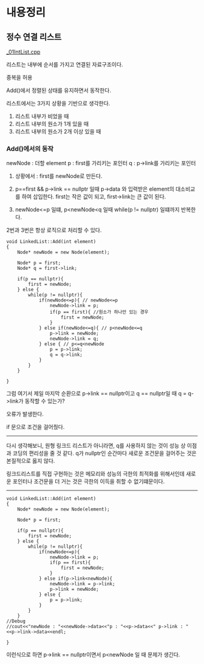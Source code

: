 # 내용정리

## 정수 연결 리스트
[_01IntList.cpp](_01IntList.cpp)

리스트는 내부에 순서를 가지고 연결된 자료구조이다.

중복을 허용

Add()에서 정렬된 상태를 유지하면서 동작한다.

리스트에서는 3가지 상황을 기반으로 생각한다.

1. 리스트 내부가 비었을 때
2. 리스트 내부의 원소가 1개 있을 때
3. 리스트 내부의 원소가 2개 이상 있을 때

### Add()에서의 동작

newNode : 더할 element
p : first를 가리키는 포인터
q : p->link를 가리키는 포인터

1. 상황에서 : first를 newNode로 만든다.

2. p==first && p->link == nullptr 일때
    p->data 와 입력받은 element의 대소비교를 하여 삽입한다.
    first는 작은 값이 되고, first->link는 큰 값이 된다.

3. newNode<=p 일떄, p<newNode<q 일때
    while(p != nullptr) 일떄까지 반복한다.

2번과 3번은 항상 로직으로 처리할 수 있다.

```
void LinkedList::Add(int element)
{
	Node* newNode = new Node(element);

    Node* p = first;
    Node* q = first->link;

    if(p == nullptr){
        first = newNode;
    } else {
        while(p != nullptr){
            if(newNode<=p){ // newNode<=p
                newNode->link = p;
                if(p == first){ //원소가 하나만 있는 경우
                    first = newNode;
                }
            } else if(newNode<=q){ // p<newNode<=q
                p->link = newNode;
                newNode->link = q;
            } else { // p<=q<newNode
                p = p->link;
                q = q->link;
            }
        }
    }

}
```

그럼 여기서 제일 마지막 순환으로 p->link == nullptr이고
q == nullptr일 때 q = q->link가 동작할 수 있는가?

오류가 발생한다.

if 문으로 조건을 걸어줬다.

---

다시 생각해보니, 원형 링크드 리스트가 아니라면, q를 사용하지 않는 것이
성능 상 이점과 코딩의 편리성을 줄 것 같다. q가 nullptr인 순간마다
새로운 조건문을 걸어주는 것은 본질적으로 옳지 않다.

링크드리스트를 직접 구현하는 것은 메모리와 성능의 극한의 최적화를 위해서인데
새로운 포인터나 조건문을 더 거는 것은 극한의 이득을 취할 수 없기떄문이다.

---
```
void LinkedList::Add(int element)
{
	Node* newNode = new Node(element);

    Node* p = first;

    if(p == nullptr){
        first = newNode;
    } else {
        while(p != nullptr){
            if(newNode<=p){
                newNode->link = p;
                if(p == first){
                    first = newNode;
                }
            } else if(p->link<newNode){
                newNode->link = p->link;
                p->link = newNode;
            } else {
                p = p->link;
            }
        }
    }
//Debug
//cout<<"newNode : "<<newNode->data<<"p : "<<p->data<<" p->link : "<<p->link->data<<endl;

}

```

이런식으로 하면 p->link == nullptr이면서
p<newNode 일 때 문제가 생긴다.

